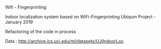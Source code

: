 Wifi - Fingerprinting

Indoor localization system based on WiFi-Fingerprinting
Ubiqum Project - January 2019

Refactoring of the code in process

Data : http://archive.ics.uci.edu/ml/datasets/UJIIndoorLoc
